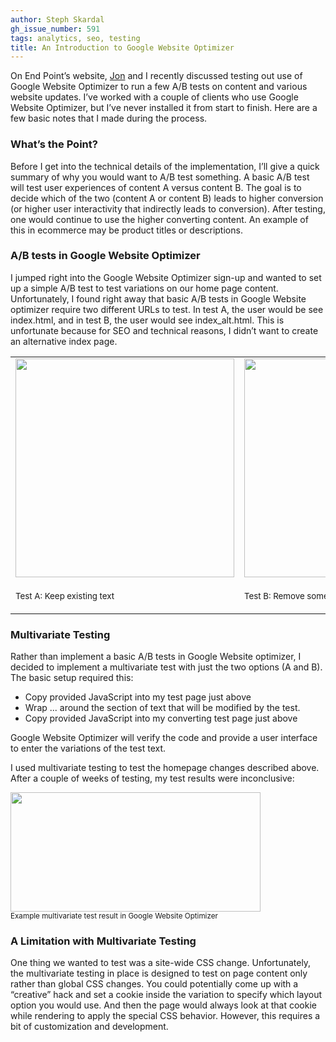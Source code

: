 ```yaml
---
author: Steph Skardal
gh_issue_number: 591
tags: analytics, seo, testing
title: An Introduction to Google Website Optimizer
---
```


On End Point’s website, [Jon](/team/jon_jensen) and I recently discussed testing out use of Google Website Optimizer to run a few A/B tests on content and various website updates. I’ve worked with a couple of clients who use Google Website Optimizer, but I’ve never installed it from start to finish. Here are a few basic notes that I made during the process.

### What’s the Point?

Before I get into the technical details of the implementation, I’ll give a quick summary of why you would want to A/B test something. A basic A/B test will test user experiences of content A versus content B. The goal is to decide which of the two (content A or content B) leads to higher conversion (or higher user interactivity that indirectly leads to conversion). After testing, one would continue to use the higher converting content. An example of this in ecommerce may be product titles or descriptions.

### A/B tests in Google Website Optimizer

I jumped right into the Google Website Optimizer sign-up and wanted to set up a simple A/B test to test variations on our home page content. Unfortunately, I found right away that basic A/B tests in Google Website optimizer require two different URLs to test. In test A, the user would be see index.html, and in test B, the user would see index_alt.html. This is unfortunate because for SEO and technical reasons, I didn’t want to create an alternative index page.

<table cellpadding="0" cellspacing="0" width="100%">
<tbody><tr>
<td valign="bottom"><img border="0" src="/blog/2012/04/17/google-website-optimizer-introduction/image-0.png" width="350"/></td>
<td valign="bottom"><img border="0" src="/blog/2012/04/17/google-website-optimizer-introduction/image-1.png" width="350"/>
</td>
</tr>
<tr>
<td>
<p><small>Test A: Keep existing text</small></p>
</td>
<td>
<p><small>Test B: Remove some paragraph text in first section</small></p>
</td>
</tr>
</tbody></table>

### Multivariate Testing

Rather than implement a basic A/B tests in Google Website optimizer, I decided to implement a multivariate test with just the two options (A and B). The basic setup required this:

- Copy provided JavaScript into my test page just above </head>
- Wrap <script>utmx_section("stephs_test")</script>...</noscript> around the section of text that will be modified by the test.
- Copy provided JavaScript into my converting test page just above </head>

Google Website Optimizer will verify the code and provide a user interface to enter the variations of the test text.

I used multivariate testing to test the homepage changes described above. After a couple of weeks of testing, my test results were inconclusive:

<img border="0" height="191" src="/blog/2012/04/17/google-website-optimizer-introduction/image-2.png" width="400"/><br/>
<small>Example multivariate test result in Google Website Optimizer</small>

### A Limitation with Multivariate Testing

One thing we wanted to test was a site-wide CSS change. Unfortunately, the multivariate testing in place is designed to test on page content only rather than global CSS changes. You could potentially come up with a “creative” hack and set a cookie inside the variation to specify which layout option you would use. And then the page would always look at that cookie while rendering to apply the special CSS behavior. However, this requires a bit of customization and development.
